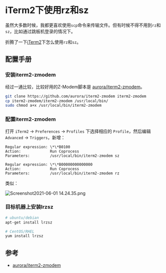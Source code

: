 # iTerm2下使用rz和sz

虽然大多数时候，我都更喜欢使用`scp`命令来传输文件。但有时候不得不用到`rz`和`sz`，比如通过跳板机登录的情况下。

折腾了一下[iTerm2](https://iterm2.com/)下怎么使用`rz`和`sz`。

## 配置手册

### 安装iterm2-zmodem

经过一通比较，比较好用的Z-Modem脚本是 [aurora/iterm2-zmodem](https://github.com/aurora/iterm2-zmodem)。

````bash
git clone https://github.com/aurora/iterm2-zmodem iterm2-zmodem
cp iterm2-zmodem/iterm2-zmodem /usr/local/bin/
sudo chmod a+x /usr/local/bin/iterm2-zmodem
````

### 配置iterm2-zmodem

打开 `iTerm2` -> `Preferences` -> `Profiles` 下选择相应的 `Profile`，然后编辑 `Advanced` -> `Triggers`，新增：

````
Regular expression: \*\*B0100
Action:             Run Coprocess
Parameters:         /usr/local/bin/iterm2-zmodem sz

Regular expression: \*\*B00000000000000
Action:             Run Coprocess
Parameters:         /usr/local/bin/iterm2-zmodem rz
````

类似：

![Screenshot2021-06-01 14.24.35.png](https://tva1.sinaimg.cn/large/703708dcly1gr2qycp326j217u0jc40d.jpg)

### 目标机器上安装lrzsz

````bash
# ubuntu/debian
apt-get install lrzsz

# CentOS/RHEL
yum install lrzsz
````

## 参考

 - [aurora/iterm2-zmodem](https://github.com/aurora/iterm2-zmodem)

